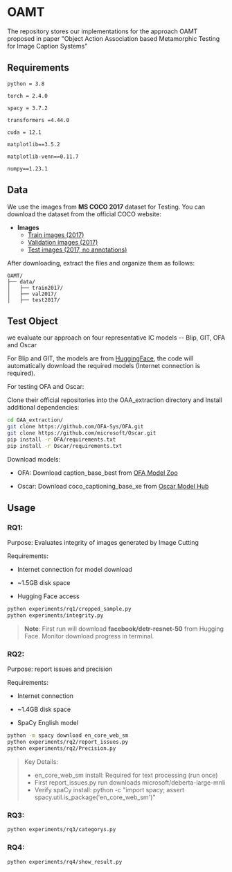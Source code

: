 # OAMT

The repository stores our implementations for the approach OAMT proposed in paper "Object Action Association based Metamorphic Testing for Image Caption Systems" 

## Requirements
```
python = 3.8

torch = 2.4.0

spacy = 3.7.2

transformers =4.44.0

cuda = 12.1

matplotlib==3.5.2

matplotlib-venn==0.11.7

numpy==1.23.1
```

## Data

We use the images  from **MS COCO 2017** dataset for Testing. You can download the dataset from the official COCO website:

- **Images**
    - [Train images (2017)](http://images.cocodataset.org/zips/train2017.zip)
    - [Validation images (2017)](http://images.cocodataset.org/zips/val2017.zip)
    - [Test images (2017, no annotations)](http://images.cocodataset.org/zips/test2017.zip)

After downloading, extract the files and organize them as follows:
```text
OAMT/
├── data/
│   ├── train2017/
│   ├── val2017/
│   ├── test2017/
```


## Test Object

we evaluate our approach on four representative IC models -- Blip, GIT, OFA and Oscar

For Blip and GIT, the models are from [HuggingFace](https://huggingface.co/), the code will automatically download the required models (Internet connection is required).

For testing OFA and Oscar:

Clone their official repositories into the OAA_extraction directory and Install additional dependencies:

```bash
cd OAA_extraction/
git clone https://github.com/OFA-Sys/OFA.git
git clone https://github.com/microsoft/Oscar.git
pip install -r OFA/requirements.txt
pip install -r Oscar/requirements.txt
```
Download models:

- OFA: Download caption_base_best from [OFA Model Zoo](https://github.com/OFA-Sys/OFA/blob/main/checkpoints.md)

- Oscar: Download coco_captioning_base_xe from [Oscar Model Hub](https://github.com/microsoft/Oscar/blob/master/VinVL_MODEL_ZOO.md)

## Usage

### RQ1:
Purpose: Evaluates integrity of images generated by Image Cutting

Requirements:

- Internet connection for model download

- ~1.5GB disk space

- Hugging Face access
```bash
python experiments/rq1/cropped_sample.py
python experiments/integrity.py
```
> **Note**: First run will download **facebook/detr-resnet-50** from Hugging Face. Monitor download progress in terminal.
### RQ2:
Purpose: report issues and precision

Requirements:

- Internet connection

- ~1.4GB disk space

- SpaCy English model
```bash
python -m spacy download en_core_web_sm
python experiments/rq2/report_issues.py
python experiments/rq2/Precision.py
```
>Key Details:
>- en_core_web_sm install: Required for text processing (run once)
>- First report_issues.py run downloads microsoft/deberta-large-mnli
>- Verify spaCy install: python -c "import spacy; assert spacy.util.is_package('en_core_web_sm')"

### RQ3:

```bash
python experiments/rq3/categorys.py
```

### RQ4:
```bash
python experiments/rq4/show_result.py
```
